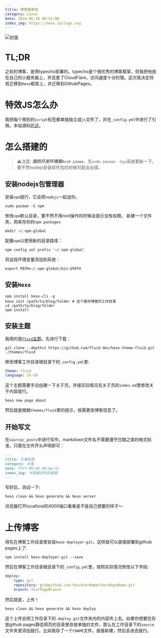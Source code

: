 ```yaml
---
title: 博客搬家啦
category: Linux
date: 2024-06-20 00:52:00
index_img: https://hexo.io/logo.svg
---
```



![封面](https://hexo.io/logo.svg)

# TL;DR
之前的博客，是用typecho部署的。typecho是个很优秀的博客框架，但我把他放在自己的小服务器上，并且套了CloudFlare，访问速度十分的慢。这次我决定将其迁移到`Hexo`框架上，并迁移到GithubPages。

# 特效JS怎么办
我把每个用到的`script`标签都单独独立成`js`文件了，并在`_config.yml`中进行了引用。本站源码[在这](https://github.com/CoolestEnoch/CoolestEnoch/tree/pages-blog-source)。

# 怎么搭建的
> ⚠️注意: ***我的开发环境是`Arch Linux`***，先`sudo pacman -Syu`系统更新一下，要不然nodejs安装软件包的时候可能会出错。

## 安装nodejs包管理器
安装`npm`就行，它会把`nodejs`一起送你。
``` shell
sudo pacman -S npm
```

修改`npm`默认目录，要不然不用root操作的时候会提示没有权限。
新建一个文件夹，用来存你的`npm packages`
``` shell
mkdir ~/.npm-global
```
配置`npm`以使用新的目录路径：
``` shell
npm config set prefix '~/.npm-global'
```
将这段环境变量添加到系统：
``` shell
export PATH=~/.npm-global/bin:$PATH
```


## 安装`Hexo`
``` shell
npm install hexo-cli -g
hexo init /path/to/blog/folder # 这个是你博客的工作目录
cd /path/to/blog/folder
npm install
```

## 安装主题
我用的是[`Fluid`主题](https://github.com/fluid-dev/hexo-theme-fluid)。先进行下载：
``` shell
git clone --depth=1 https://github.com/fluid-dev/hexo-theme-fluid.git ./themes/fluid
```
修改博客工作目录根目录下的`_config.yml`里:
```yaml
theme: fluid
language: zh-CN
```
这个主题需要手动创建一下关于页，并按实际情况去关于页的`index.md`里修改关于内容就行。
``` shell
hexo new page about
```
然后就是根据`themes/fluid`里的提示，按需更改博客信息了。

## 开始写文
在`source/_posts`中进行写作，markdown文件名不需要遵守日期之类的格式标准，只需在文件开头声明即可：
``` markdown
---
title: 文章标题
category: 分类
date: YYYY-MM-DD HH:mm:SS
index_img: 外面看到的封面图
---
```

写好后，测试一下:
``` shell
hexo clean && hexo generate && hexo server
```
浏览器打开localhost的4000端口看看是不是自己想要的样子～

# 上传博客
得先在博客工作目录里安装`hexo-deployer-git`，这样就可以直接部署到github pages上了:
``` shell 
npm install hexo-deployer-git --save
```
然后在博客工作目录根目录下的`_config.yml`里，按照实际情况修改以下字段:
``` yml
deploy:
	type: git
	repository: git@github.com:YourUserName/YourRepoName.git
	branch: YourPageBranch
```
然后就是，上传！
``` shell
hexo clean && hexo generate && hexo deploy
```
这个上传会把工作目录下的`.deploy_git`文件夹内的内容传上去。如果你想要在存放github pages静态网页的目录里存放单独的文件，那么在工作目录下的`source`文件夹里添加就行。比如我存了一个`CNAME`文件，直接新建，然后丢进去就行。
